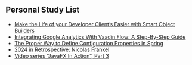 ## Personal Study List
<!-- BLOG-POST-LIST:START -->
- [Make the Life of your Developer Client’s Easier with Smart Object Builders](https://foojay.io/today/make-the-life-of-your-developer-clients-easier-with-smart-builders/)
- [Integrating Google Analytics With Vaadin Flow: A Step-By-Step Guide](https://foojay.io/today/integrating-google-analytics-with-vaadin-flow-a-step-by-step-guide/)
- [The Proper Way to Define Configuration Properties in Spring](https://foojay.io/today/the-proper-way-to-define-configuration-properties-in-spring/)
- [2024 in Retrospective: Nicolas Frankel](https://foojay.io/today/2024-in-retrospective-nicolas-frankel/)
- [Video series “JavaFX In Action”, Part 3](https://foojay.io/today/video-series-javafx-in-action-part-3/)
<!-- BLOG-POST-LIST:END -->  
